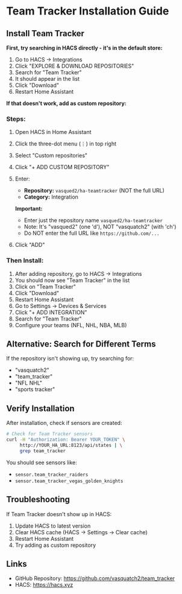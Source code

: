# Team Tracker Installation Guide

## Install Team Tracker

**First, try searching in HACS directly - it's in the default store:**

1. Go to HACS → Integrations
2. Click "EXPLORE & DOWNLOAD REPOSITORIES" 
3. Search for "Team Tracker"
4. It should appear in the list
5. Click "Download"
6. Restart Home Assistant

**If that doesn't work, add as custom repository:**

### Steps:
1. Open HACS in Home Assistant
2. Click the three-dot menu (⋮) in top right
3. Select "Custom repositories"
4. Click "+ ADD CUSTOM REPOSITORY"
5. Enter:
   - **Repository:** `vasqued2/ha-teamtracker` (NOT the full URL)
   - **Category:** Integration
   
   **Important:** 
   - Enter just the repository name `vasqued2/ha-teamtracker`
   - Note: It's "vasqued2" (one 'd'), NOT "vasquatch2" (with 'ch')
   - Do NOT enter the full URL like `https://github.com/...`
6. Click "ADD"

### Then Install:
1. After adding repository, go to HACS → Integrations
2. You should now see "Team Tracker" in the list
3. Click on "Team Tracker"
4. Click "Download"
5. Restart Home Assistant
6. Go to Settings → Devices & Services
7. Click "+ ADD INTEGRATION"
8. Search for "Team Tracker"
9. Configure your teams (NFL, NHL, NBA, MLB)

## Alternative: Search for Different Terms

If the repository isn't showing up, try searching for:
- "vasquatch2"
- "team_tracker"
- "NFL NHL"
- "sports tracker"

## Verify Installation

After installation, check if sensors are created:
```bash
# Check for Team Tracker sensors
curl -H "Authorization: Bearer YOUR_TOKEN" \
     http://YOUR_HA_URL:8123/api/states | \
     grep team_tracker
```

You should see sensors like:
- `sensor.team_tracker_raiders`
- `sensor.team_tracker_vegas_golden_knights`

## Troubleshooting

If Team Tracker doesn't show up in HACS:
1. Update HACS to latest version
2. Clear HACS cache (HACS → Settings → Clear cache)
3. Restart Home Assistant
4. Try adding as custom repository

## Links

- GitHub Repository: https://github.com/vasquatch2/team_tracker
- HACS: https://hacs.xyz

